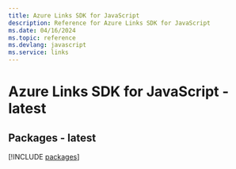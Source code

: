 ```yaml
---
title: Azure Links SDK for JavaScript
description: Reference for Azure Links SDK for JavaScript
ms.date: 04/16/2024
ms.topic: reference
ms.devlang: javascript
ms.service: links
---
```

# Azure Links SDK for JavaScript - latest
## Packages - latest
[!INCLUDE [packages](links-index.md)]